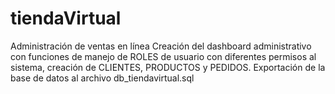 # tiendaVirtual
Administración de ventas en línea
Creación del dashboard administrativo con funciones de manejo de ROLES de usuario con diferentes permisos al sistema, creación de CLIENTES, PRODUCTOS y PEDIDOS.
Exportación de la base de datos al archivo db_tiendavirtual.sql
